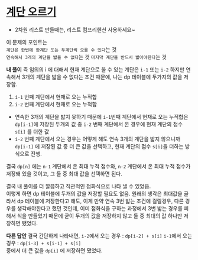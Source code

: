 # [계단 오르기](https://www.acmicpc.net/problem/2579)

* 2차원 리스트 만들때는, 리스트 컴프리헨션 사용하세요~


이 문제의 포인트는  
`계단은 한번에 한계단 또는 두계단씩 오를 수 있다`는 것  
`연속해서 3개의 계단을 밟을 수 없다`는 것
`마지막 계단을 반드시 밟아야한다`는 것  

**내 풀이**
즉 임의의 i 에 대해서 현재 계단으로 올 수 있는 계단은 `i-1` 또는 `i-2`
하지만 연속해서 3개의 계단을 밟을 수 없다는 조건 때문에, 나는 dp 테이블에 두가지의 값을 저장함.  
1. `i-1` 번째 계단에서 현재로 오는 누적합
2. `i-2` 번째 계단에서 현재로 오는 누적합
* 연속한 3개의 계단을 밟지 못하기 때문에 `i-1`번째 계단에서 현재로 오는 누적합은 `dp[i-1]`에 저장된 두개의 값 중 `i-2` 번째 계단에서 온 경우에 현재 계단의 점수 `s[i]` 를 더한 값
* `i-2` 번째 계단에서 오는 경우는 어떻게 해도 연속 3개의 계단을 밟지 않으니까 `dp[i-1]` 에 저장된 값 중 더 큰 값을 선택하고, 현재 계단의 점수 `s[i]`을 더하는 방식으로 진행.  

결국 `dp[n]` 에는 `n-1` 계단에서 온 최대 누적 점수와, `n-2` 계단에서 온 최대 누적 점수가 저장돼 있을 것이고, 그 둘 중 최대 값을 선택하면 된다.
 
결국 내 풀이를 더 깔끔하고 직관적인 점화식으로 나타 낼 수 있었음.  
이렇게 하면 dp 테이블에 두개의 값을 저장할 필요도 없음.
원래의 생각은 최대값을 골라서 dp 테이블에 저장한다고 해도, 이게 만약 연속 3번 밟는 조건에 걸릴경우, 다른 경우를 생각해야한다고 했던 것인데, 
이미 점화식을 구하는 과정에서 3번 밟는 경우를 피해서 식을 만들었기 때문에 굳이 두개의 값을 저장하지 않고 둘 중 최대의 값 하나만 저장하면 됐었다.

**다른 답안**
결국 간단하게 나타내면,
`i-2`에서 오는 경우 : `dp[i-2] + s[i]`
`i-1`에서 오는 경우 : `dp[i-3] + s[i-1] + s[i]`  
중에서 더 큰 값을 `dp[i]` 에 저장하면 됐었다. 